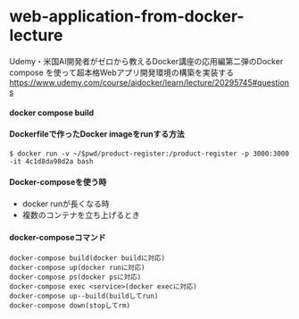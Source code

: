 # web-application-from-docker-lecture

Udemy・米国AI開発者がゼロから教えるDocker講座の応用編第二弾のDocker compose を使って超本格Webアプリ開発環境の構築を実装する  
https://www.udemy.com/course/aidocker/learn/lecture/20295745#questions


#### docker compose build






#### Dockerfileで作ったDocker imageをrunする方法

```
$ docker run -v ~/$pwd/product-register:/product-register -p 3000:3000 -it 4c1d8da98d2a bash
```

#### Docker-composeを使う時
- docker runが長くなる時
- 複数のコンテナを立ち上げるとき


#### docker-composeコマンド

```
docker-compose build(docker buildに対応)
docker-compose up(docker runに対応)
docker-compose ps(docker psに対応)
docker-compose exec <service>(docker execに対応)
docker-compose up--build(buildしてrun)
docker-compose down(stopしてrm)
```
